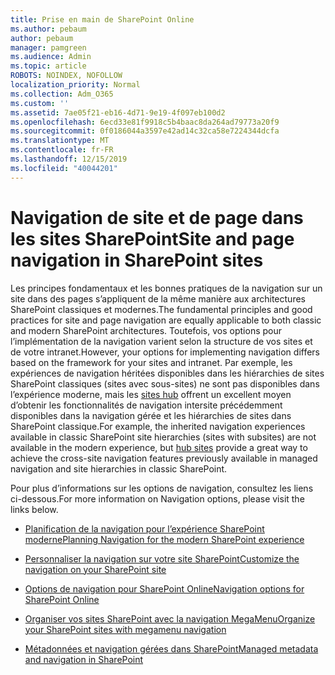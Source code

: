 ```yaml
---
title: Prise en main de SharePoint Online
ms.author: pebaum
author: pebaum
manager: pamgreen
ms.audience: Admin
ms.topic: article
ROBOTS: NOINDEX, NOFOLLOW
localization_priority: Normal
ms.collection: Adm_O365
ms.custom: ''
ms.assetid: 7ae05f21-eb16-4d71-9e19-4f097eb100d2
ms.openlocfilehash: 6ecd33e81f9918c5b4baac8da264ad79773a20f9
ms.sourcegitcommit: 0f0186044a3597e42ad14c32ca58e7224344dcfa
ms.translationtype: MT
ms.contentlocale: fr-FR
ms.lasthandoff: 12/15/2019
ms.locfileid: "40044201"
---
```

# <a name="site-and-page-navigation-in-sharepoint-sites"></a><span data-ttu-id="b4cb2-102">Navigation de site et de page dans les sites SharePoint</span><span class="sxs-lookup"><span data-stu-id="b4cb2-102">Site and page navigation in SharePoint sites</span></span>

<span data-ttu-id="b4cb2-103">Les principes fondamentaux et les bonnes pratiques de la navigation sur un site dans des pages s’appliquent de la même manière aux architectures SharePoint classiques et modernes.</span><span class="sxs-lookup"><span data-stu-id="b4cb2-103">The fundamental principles and good practices for site and page navigation are equally applicable to both classic and modern SharePoint architectures.</span></span> <span data-ttu-id="b4cb2-104">Toutefois, vos options pour l’implémentation de la navigation varient selon la structure de vos sites et de votre intranet.</span><span class="sxs-lookup"><span data-stu-id="b4cb2-104">However, your options for implementing navigation differs based on the framework for your sites and intranet.</span></span> <span data-ttu-id="b4cb2-105">Par exemple, les expériences de navigation héritées disponibles dans les hiérarchies de sites SharePoint classiques (sites avec sous-sites) ne sont pas disponibles dans l’expérience moderne, mais les [sites hub](https://support.office.com/article/fe26ae84-14b7-45b6-a6d1-948b3966427f) offrent un excellent moyen d’obtenir les fonctionnalités de navigation intersite précédemment disponibles dans la navigation gérée et les hiérarchies de sites dans SharePoint classique.</span><span class="sxs-lookup"><span data-stu-id="b4cb2-105">For example, the inherited navigation experiences available in classic SharePoint site hierarchies (sites with subsites) are not available in the modern experience, but [hub sites](https://support.office.com/article/fe26ae84-14b7-45b6-a6d1-948b3966427f) provide a great way to achieve the cross-site navigation features previously available in managed navigation and site hierarchies in classic SharePoint.</span></span>

 <span data-ttu-id="b4cb2-106">Pour plus d’informations sur les options de navigation, consultez les liens ci-dessous.</span><span class="sxs-lookup"><span data-stu-id="b4cb2-106">For more information on Navigation options, please visit the links below.</span></span>

 - [<span data-ttu-id="b4cb2-107">Planification de la navigation pour l’expérience SharePoint moderne</span><span class="sxs-lookup"><span data-stu-id="b4cb2-107">Planning Navigation for the modern SharePoint experience</span></span>](https://docs.microsoft.com/sharepoint/plan-navigation-modern-experience)

- [<span data-ttu-id="b4cb2-108">Personnaliser la navigation sur votre site SharePoint</span><span class="sxs-lookup"><span data-stu-id="b4cb2-108">Customize the navigation on your SharePoint site</span></span>](https://support.office.com/article/customize-the-navigation-on-your-sharepoint-site-3cd61ae7-a9ed-4e1e-bf6d-4655f0bf25ca)

- [<span data-ttu-id="b4cb2-109">Options de navigation pour SharePoint Online</span><span class="sxs-lookup"><span data-stu-id="b4cb2-109">Navigation options for SharePoint Online</span></span>](https://docs.microsoft.com/office365/enterprise/navigation-options-for-sharepoint-online)
 
- [<span data-ttu-id="b4cb2-110">Organiser vos sites SharePoint avec la navigation MegaMenu</span><span class="sxs-lookup"><span data-stu-id="b4cb2-110">Organize your SharePoint sites with megamenu navigation</span></span>](https://techcommunity.microsoft.com/t5/Microsoft-SharePoint-Blog/Organize-your-SharePoint-sites-with-megamenu-navigation-and-new/ba-p/328068)

- [<span data-ttu-id="b4cb2-111">Métadonnées et navigation gérées dans SharePoint</span><span class="sxs-lookup"><span data-stu-id="b4cb2-111">Managed metadata and navigation in SharePoint</span></span>](https://docs.microsoft.com/sharepoint/dev/general-development/managed-metadata-and-navigation-in-sharepoint)



